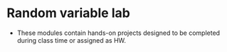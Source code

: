 # Random variable lab

- These modules contain hands-on projects designed to be completed during class time or assigned as HW. 
